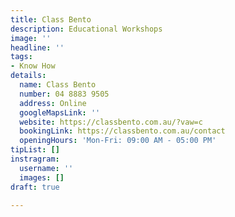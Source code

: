 ```yaml
---
title: Class Bento
description: Educational Workshops
image: ''
headline: ''
tags:
- Know How
details:
  name: Class Bento
  number: 04 8883 9505
  address: Online
  googleMapsLink: ''
  website: https://classbento.com.au/?vaw=c
  bookingLink: https://classbento.com.au/contact
  openingHours: 'Mon-Fri: 09:00 AM - 05:00 PM'
tipList: []
instragram:
  username: ''
  images: []
draft: true

---
```

